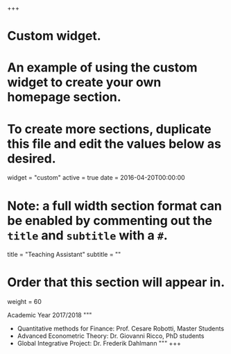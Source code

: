 +++
# Custom widget.
# An example of using the custom widget to create your own homepage section.
# To create more sections, duplicate this file and edit the values below as desired.
widget = "custom"
active = true
date = 2016-04-20T00:00:00

# Note: a full width section format can be enabled by commenting out the `title` and `subtitle` with a `#`.
title = "Teaching Assistant"
subtitle = ""

# Order that this section will appear in.
weight = 60


Academic Year 2017/2018
"""
* Quantitative methods for Finance: Prof. Cesare Robotti, Master Students
* Advanced Econometric Theory: Dr. Giovanni Ricco, PhD students
* Global Integrative Project: Dr. Frederik Dahlmann
"""
+++
